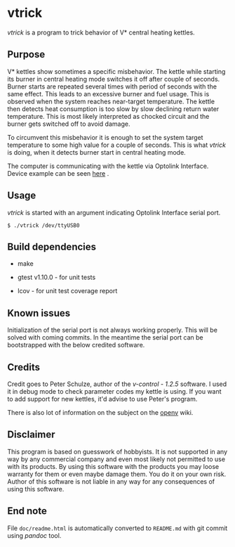 vtrick
======

*vtrick* is a program to trick behavior of V\* central heating kettles.

Purpose
-------

V\* kettles show sometimes a specific misbehavior. The kettle while
starting its burner in central heating mode switches it off after couple
of seconds. Burner starts are repeated several times with period of
seconds with the same effect. This leads to an excessive burner and fuel
usage. This is observed when the system reaches near-target temperature.
The kettle then detects heat consumption is too slow by slow declining
return water temperature. This is most likely interpreted as chocked
circuit and the burner gets switched off to avoid damage.

To circumvent this misbehavior it is enough to set the system target
temperature to some high value for a couple of seconds. This is what
*vtrick* is doing, when it detects burner start in central heating mode.

The computer is communicating with the kettle via Optolink Interface.
Device example can be seen
[here](https://github.com/openv/openv/wiki/Bauanleitung-USB) .

Usage
-----

*vtrick* is started with an argument indicating Optolink Interface
serial port.

    $ ./vtrick /dev/ttyUSB0

Build dependencies
------------------

-   make

-   gtest v1.10.0 - for unit tests

-   lcov - for unit test coverage report

Known issues
------------

Initialization of the serial port is not always working properly. This
will be solved with coming commits. In the meantime the serial port can
be bootstrapped with the below credited software.

Credits
-------

Credit goes to Peter Schulze, author of the *v-control - 1.2.5*
software. I used it in debug mode to check parameter codes my kettle is
using. If you want to add support for new kettles, it'd advise to use
Peter's program.

There is also lot of information on the subject on the
[openv](https://github.com/openv/openv) wiki.

Disclaimer
----------

This program is based on guesswork of hobbyists. It is not supported in
any way by any commercial company and even most likely not permitted to
use with its products. By using this software with the products you may
loose warranty for them or even maybe damage them. You do it on your own
risk. Author of this software is not liable in any way for any
consequences of using this software.

End note
--------

File `doc/readme.html` is automatically converted to `README.md` with
git commit using *pandoc* tool.
